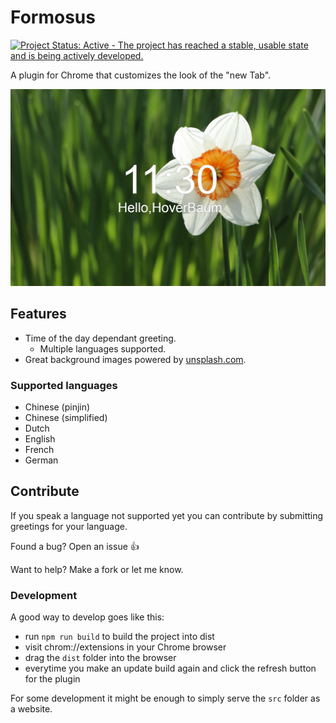 # Formosus

[![Project Status: Active - The project has reached a stable, usable state and is being actively developed.](http://www.repostatus.org/badges/latest/active.svg)](http://www.repostatus.org/#active)

A plugin for Chrome that customizes the look of the "new Tab".

![Screenshot of newTab](store/english.jpg "Example of how the new tab page will look")

## Features

* Time of the day dependant greeting.
    * Multiple languages supported.
* Great background images powered by [unsplash.com](https://unsplash.com/).

### Supported languages

* Chinese (pinjin)
* Chinese (simplified)
* Dutch
* English
* French
* German

## Contribute

If you speak a language not supported yet you can contribute by submitting greetings for your language.

Found a bug? Open an issue :+1:

Want to help? Make a fork or let me know.

### Development

A good way to develop goes like this:

- run `npm run build` to build the project into dist
- visit chrom://extensions in your Chrome browser
- drag the `dist` folder into the browser
- everytime you make an update build again and click the refresh button for the plugin

For some development it might be enough to simply serve the `src` folder as a website.